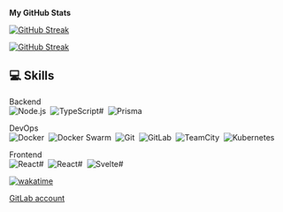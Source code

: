 <b>My GitHub Stats</b>

[![GitHub Streak](https://github-readme-stats.vercel.app/api?username=M4TY&show_icons=true&include_all_commits=true&count_private=true&theme=dark&hide_border=true)](https://git.io/streak-stats)

[![GitHub Streak](http://github-readme-streak-stats.herokuapp.com?user=M4TY&theme=dark&hide_border=true)](https://git.io/streak-stats)

<h2>💻&nbsp;Skills</h2>

Backend <br/>
![Node.js](https://img.shields.io/badge/-Node.js-262626?style=for-the-badge&logo=Node.js&logoColor=FFCA28)&nbsp;
![TypeScript#](https://img.shields.io/badge/-TypeScript-262626?style=for-the-badge&logo=TypeScript&logoColor=#3478c6)&nbsp;
![Prisma](https://img.shields.io/badge/-Prisma-262626?style=for-the-badge&logo=prisma)&nbsp;

DevOps <br/>
![Docker](https://img.shields.io/badge/-Docker-262626?style=for-the-badge&logo=Docker)&nbsp;
![Docker Swarm](https://img.shields.io/badge/-Swarm-262626?style=for-the-badge&logo=Docker)&nbsp;
![Git](https://img.shields.io/badge/-Git-262626?style=for-the-badge&logo=git)&nbsp;
![GitLab](https://img.shields.io/badge/-GitLab-262626?style=for-the-badge&logo=gitlab)&nbsp;
![TeamCity](https://img.shields.io/badge/-TeamCity-262626?style=for-the-badge&logo=teamcity)&nbsp;
![Kubernetes](https://img.shields.io/badge/-Kubernetes-262626?style=for-the-badge&logo=kubernetes)&nbsp;

Frontend <br/>
![React#](https://img.shields.io/badge/-React-262626?style=for-the-badge&logo=React&logoColor=#7ed0ef)&nbsp;
![React#](https://img.shields.io/badge/-NextJS-262626?style=for-the-badge&logo=nextdotjs)&nbsp;
![Svelte#](https://img.shields.io/badge/-Svelte-262626?style=for-the-badge&logo=Svelte&logoColor=#d25a36)&nbsp;

[![wakatime](https://wakatime.com/badge/user/dc920c64-1280-4709-bd4f-4ca9c4f366f2.svg)](https://wakatime.com/@dc920c64-1280-4709-bd4f-4ca9c4f366f2)

[GitLab account](https://gitlab.com/m4ty)
